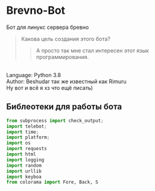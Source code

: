 # Brevno-Bot
Бот для линукс сервера бревно
>Какова цель создания этого бота?
>>А просто так мне стал интересен этот язык программирования.

<br > Language: Python 3.8
<br > Author: Beshudar так же известный как Rimuru
<br > Ну вот и всё я хз что ещё писать)

## Библеотеки для работы бота
```python
from subprocess import check_output;
import telebot;
import time;
import platform;
import os
import requests
import html
import logging
import random
import urllib
import keyboa
from colorama import Fore, Back, S
```